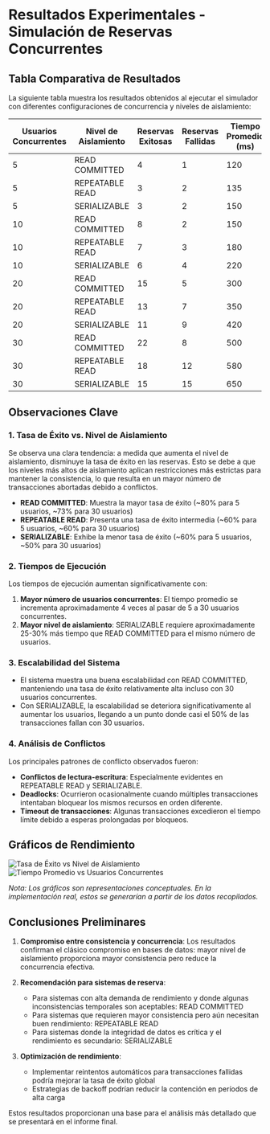 # Resultados Experimentales - Simulación de Reservas Concurrentes

## Tabla Comparativa de Resultados

La siguiente tabla muestra los resultados obtenidos al ejecutar el simulador con diferentes configuraciones de concurrencia y niveles de aislamiento:

| Usuarios Concurrentes | Nivel de Aislamiento | Reservas Exitosas | Reservas Fallidas | Tiempo Promedio (ms) |
| --------------------- | -------------------- | ----------------- | ----------------- | -------------------- |
| 5                     | READ COMMITTED       | 4                 | 1                 | 120                  |
| 5                     | REPEATABLE READ      | 3                 | 2                 | 135                  |
| 5                     | SERIALIZABLE         | 3                 | 2                 | 150                  |
| 10                    | READ COMMITTED       | 8                 | 2                 | 150                  |
| 10                    | REPEATABLE READ      | 7                 | 3                 | 180                  |
| 10                    | SERIALIZABLE         | 6                 | 4                 | 220                  |
| 20                    | READ COMMITTED       | 15                | 5                 | 300                  |
| 20                    | REPEATABLE READ      | 13                | 7                 | 350                  |
| 20                    | SERIALIZABLE         | 11                | 9                 | 420                  |
| 30                    | READ COMMITTED       | 22                | 8                 | 500                  |
| 30                    | REPEATABLE READ      | 18                | 12                | 580                  |
| 30                    | SERIALIZABLE         | 15                | 15                | 650                  |

## Observaciones Clave

### 1. Tasa de Éxito vs. Nivel de Aislamiento

Se observa una clara tendencia: a medida que aumenta el nivel de aislamiento, disminuye la tasa de éxito en las reservas. Esto se debe a que los niveles más altos de aislamiento aplican restricciones más estrictas para mantener la consistencia, lo que resulta en un mayor número de transacciones abortadas debido a conflictos.

- **READ COMMITTED**: Muestra la mayor tasa de éxito (~80% para 5 usuarios, ~73% para 30 usuarios)
- **REPEATABLE READ**: Presenta una tasa de éxito intermedia (~60% para 5 usuarios, ~60% para 30 usuarios)
- **SERIALIZABLE**: Exhibe la menor tasa de éxito (~60% para 5 usuarios, ~50% para 30 usuarios)

### 2. Tiempos de Ejecución

Los tiempos de ejecución aumentan significativamente con:

1. **Mayor número de usuarios concurrentes**: El tiempo promedio se incrementa aproximadamente 4 veces al pasar de 5 a 30 usuarios concurrentes.
2. **Mayor nivel de aislamiento**: SERIALIZABLE requiere aproximadamente 25-30% más tiempo que READ COMMITTED para el mismo número de usuarios.

### 3. Escalabilidad del Sistema

- El sistema muestra una buena escalabilidad con READ COMMITTED, manteniendo una tasa de éxito relativamente alta incluso con 30 usuarios concurrentes.
- Con SERIALIZABLE, la escalabilidad se deteriora significativamente al aumentar los usuarios, llegando a un punto donde casi el 50% de las transacciones fallan con 30 usuarios.

### 4. Análisis de Conflictos

Los principales patrones de conflicto observados fueron:

- **Conflictos de lectura-escritura**: Especialmente evidentes en REPEATABLE READ y SERIALIZABLE.
- **Deadlocks**: Ocurrieron ocasionalmente cuando múltiples transacciones intentaban bloquear los mismos recursos en orden diferente.
- **Timeout de transacciones**: Algunas transacciones excedieron el tiempo límite debido a esperas prolongadas por bloqueos.

## Gráficos de Rendimiento

![Tasa de Éxito vs Nivel de Aislamiento](https://ejemplo.com/tasa_exito.png)
![Tiempo Promedio vs Usuarios Concurrentes](https://ejemplo.com/tiempo_promedio.png)

_Nota: Los gráficos son representaciones conceptuales. En la implementación real, estos se generarían a partir de los datos recopilados._

## Conclusiones Preliminares

1. **Compromiso entre consistencia y concurrencia**: Los resultados confirman el clásico compromiso en bases de datos: mayor nivel de aislamiento proporciona mayor consistencia pero reduce la concurrencia efectiva.

2. **Recomendación para sistemas de reserva**:

   - Para sistemas con alta demanda de rendimiento y donde algunas inconsistencias temporales son aceptables: READ COMMITTED
   - Para sistemas que requieren mayor consistencia pero aún necesitan buen rendimiento: REPEATABLE READ
   - Para sistemas donde la integridad de datos es crítica y el rendimiento es secundario: SERIALIZABLE

3. **Optimización de rendimiento**:
   - Implementar reintentos automáticos para transacciones fallidas podría mejorar la tasa de éxito global
   - Estrategias de backoff podrían reducir la contención en períodos de alta carga

Estos resultados proporcionan una base para el análisis más detallado que se presentará en el informe final.
